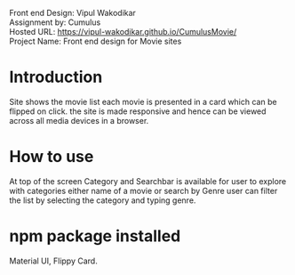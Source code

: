 Front end Design: Vipul Wakodikar <br />
Assignment by: Cumulus <br />
Hosted URL: https://vipul-wakodikar.github.io/CumulusMovie/ <br />
Project Name: Front end design for Movie sites <br />
# Introduction

Site shows the movie list each movie is presented in a card which can be flipped on click. the site is made responsive and hence can be viewed across all media devices in a browser.

# How to use 

At top of the screen Category and Searchbar is available for user to explore with categories either name of a movie or search by Genre user can filter the list by selecting the category and typing genre.

# npm package installed

Material UI, Flippy Card.